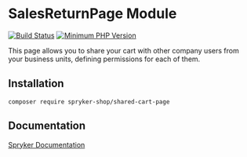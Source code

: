 # SalesReturnPage Module
[![Build Status](https://travis-ci.org/spryker-shop/shared-cart-page.svg)](https://travis-ci.org/spryker-shop/shared-cart-page)
[![Minimum PHP Version](https://img.shields.io/badge/php-%3E%3D%207.2-8892BF.svg)](https://php.net/)

This page allows you to share your cart with other company users from your business units, defining permissions for each of them.

## Installation

```
composer require spryker-shop/shared-cart-page
```

## Documentation

[Spryker Documentation](https://academy.spryker.com)
